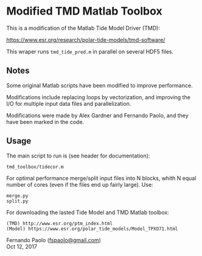 # Modified TMD Matlab Toolbox

This is a modification of the Matlab Tide Model Driver (TMD):

https://www.esr.org/research/polar-tide-models/tmd-software/

This wraper runs `tmd_tide_pred.m` in parallel on several HDF5 files.

## Notes

Some original Matlab scripts have been modified to improve performance.

Modifications include replacing loops by vectorization, and improving
the I/O for multiple input data files and parallelization.

Modifications were made by Alex Gardner and Fernando Paolo, and they
have been marked in the code.

## Usage

The main script to run is (see header for documentation):

    tmd_toolbox/tidecor.m 

For optimal performance merge/split input files into N blocks, whith
N equal number of cores (even if the files end up fairly large). Use:

    merge.py 
    split.py

For downloading the lasted Tide Model and TMD Matlab toolbox:

    (TMD) http://www.esr.org/ptm_index.html  
    (Model) https://www.esr.org/polar_tide_models/Model_TPXO71.html


Fernando Paolo (fspaolo@gmail.com)  
Oct 12, 2017

